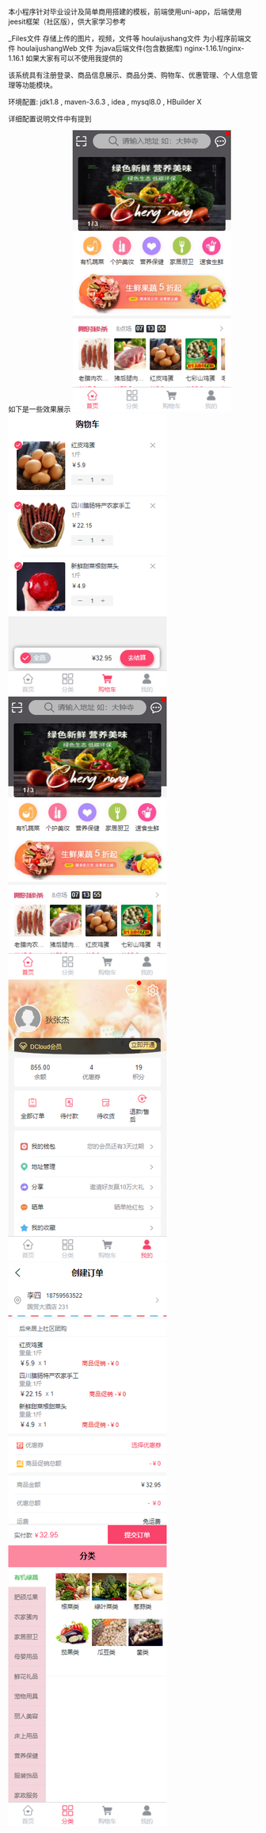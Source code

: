 本小程序针对毕业设计及简单商用搭建的模板，前端使用uni-app，后端使用jeesit框架（社区版），供大家学习参考

_Files文件           	   		存储上传的图片，视频，文件等
houlaijushang文件      		为小程序前端文件
houlaijushangWeb 文件		为java后端文件(包含数据库)
nginx-1.16.1/nginx-1.16.1         如果大家有可以不使用我提供的


该系统具有注册登录、商品信息展示、商品分类、购物车、优惠管理、个人信息管理等功能模块。


环境配置:
jdk1.8 , maven-3.6.3 , idea , mysql8.0 , HBuilder X

详细配置说明文件中有提到

如下是一些效果展示
![](https://github.com/dzjboom/image/blob/master/houlaijushang/8a6237f7f238621c116dd785e4fdd13.png) 
![](https://github.com/dzjboom/image/raw/master/houlaijushang/2eccb536f94b9b0a284d3449b626351.png) 
![](https://github.com/dzjboom/image/raw/master/houlaijushang/8a6237f7f238621c116dd785e4fdd13.png) 
![](https://github.com/dzjboom/image/raw/master/houlaijushang/b08a385aad89ebff4161909e74cbf5b.png) 
![](https://github.com/dzjboom/image/raw/master/houlaijushang/bb580c4b65c8fa671f651eea91ca3cc.png) 
![](https://github.com/dzjboom/image/raw/master/houlaijushang/eb38c9fd945aeb4fd59ad13c5b8b829.png) 
